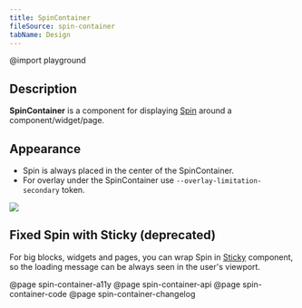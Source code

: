 ```yaml
---
title: SpinContainer
fileSource: spin-container
tabName: Design
---
```


@import playground

## Description

**SpinContainer** is a component for displaying [Spin](/components/spin/) around a component/widget/page.

## Appearance

- Spin is always placed in the center of the SpinContainer.
- For overlay under the SpinContainer use `--overlay-limitation-secondary` token.

![](static/spincontainer-dropdown.png)

## Fixed Spin with Sticky (deprecated)

For big blocks, widgets and pages, you can wrap Spin in [Sticky](/components/sticky/) component, so the loading message can be always seen in the user's viewport.

@page spin-container-a11y
@page spin-container-api
@page spin-container-code
@page spin-container-changelog
